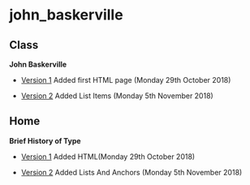 # john_baskerville


## Class

<b>John Baskerville</b> 

- [Version 1](https://hopemcilroy.github.io/john_baskerville/baskerville1.html) 
Added first HTML page (Monday 29th October 2018)

- [Version 2](https://hopemcilroy.github.io/john_baskerville/baskerville2.html) 
Added List Items (Monday 5th November 2018)

## Home


<b>Brief History of Type</b>

- [Version 1](https://hopemcilroy.github.io/john_baskerville/history1.html)
Added HTML(Monday 29th October 2018)

- [Version 2](https://hopemcilroy.github.io/john_baskerville/history2.html)
Added Lists And Anchors (Monday 5th November 2018)